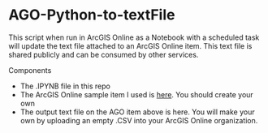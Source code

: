 # AGO-Python-to-textFile

This script when run in ArcGIS Online as a Notebook with a scheduled task will update the text file attached to an ArcGIS Online item.  This text file is shared publicly and can be consumed by other services.

Components
- The .IPYNB file in this repo
- The ArcGIS Online sample item I used is <a target="new" href="https://k12.maps.arcgis.com/home/item.html?id=45f7b3b45a2048f6b6cd9d849342f97c">here</a>. You should create your own
- The output text file on the AGO item above is here.  You will make your own by uploading an empty .CSV into your ArcGIS Online organization.

